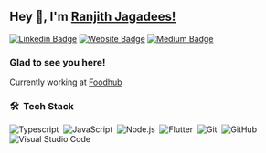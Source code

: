 ## Hey 👋, I'm [Ranjith Jagadees!](https://github.com/ranjith-jagadeesh/)

[![Linkedin Badge](https://img.shields.io/badge/-LinkedIn-0e76a8?style=flat-square&logo=Linkedin&logoColor=white)](https://linkedin.com/in/ranjith-jagadees/) [![Website Badge](https://img.shields.io/badge/Website-3b5998?style=flat-square&logo=google-chrome&logoColor=white)](https://ranjith-jagadeesh.github.io/) [![Medium Badge](https://img.shields.io/badge/Medium-12100E?style=flat-square&logo=medium&logoColor=white)](https://medium.com/@ranjithkumarsid)

### Glad to see you here! &nbsp;

Currently working at [Foodhub](https://www.linkedin.com/products/foodhubuk-foodhub-for-business/)

### 🛠 &nbsp;Tech Stack

![Typescript](https://img.shields.io/badge/-Typescript-05122A?style=flat&logo=typescript)&nbsp;
![JavaScript](https://img.shields.io/badge/-JavaScript-05122A?style=flat&logo=javascript)&nbsp;
![Node.js](https://img.shields.io/badge/-Node.js-05122A?style=flat&logo=Node.js)&nbsp;
![Flutter](https://img.shields.io/badge/-Flutter-05122A?style=flat&logo=flutter)&nbsp;
![Git](https://img.shields.io/badge/-Git-05122A?style=flat&logo=git)&nbsp;
![GitHub](https://img.shields.io/badge/-GitHub-05122A?style=flat&logo=github)&nbsp;
![Visual Studio Code](https://img.shields.io/badge/-Visual%20Studio%20Code-05122A?style=flat&logo=visual-studio-code&logoColor=007ACC)&nbsp;